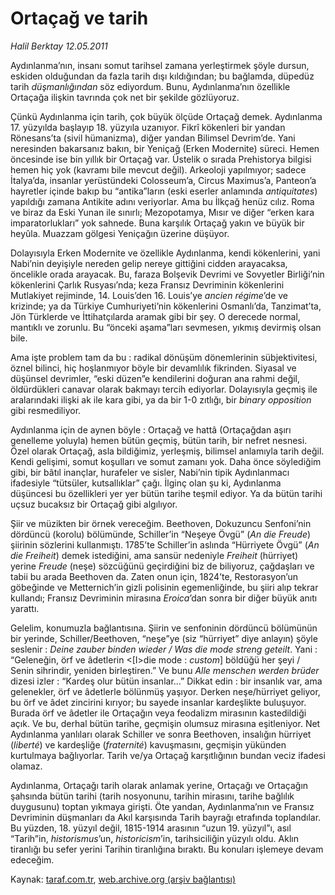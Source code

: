# Ortaçağ ve tarih

*Halil Berktay 12.05.2011*

<div class="yazi"><p>Aydınlanma’nın, insanı somut tarihsel zamana yerleştirmek şöyle dursun, eskiden olduğundan da fazla tarih dışı kıldığından; bu bağlamda, düpedüz tarih <i>düşmanlığından</i> söz ediyordum. Bunu, Aydınlanma’nın özellikle Ortaçağa ilişkin tavrında çok net bir şekilde gözlüyoruz. </p>
<p>Çünkü Aydınlanma için tarih, çok büyük ölçüde Ortaçağ demek. Aydınlanma 17. yüzyılda başlayıp 18. yüzyıla uzanıyor. Fikrî kökenleri bir yandan Rönesans’ta (sivil hümanizma), diğer yandan Bilimsel Devrim’de. Yani neresinden bakarsanız bakın, bir Yeniçağ (Erken Modernite) süreci. Hemen öncesinde ise bin yıllık bir Ortaçağ var. Üstelik o sırada Prehistorya bilgisi hemen hiç yok (kavramı bile mevcut değil). Arkeoloji yapılmıyor; sadece İtalya’da, insanlar yerüstündeki Colosseum’a, Circus Maximus’a, Panteon’a hayretler içinde bakıp bu “antika”ların (eski eserler anlamında <i>antiquitates</i>) yapıldığı zamana Antikite adını veriyorlar. Ama bu İlkçağ henüz cılız. Roma ve biraz da Eski Yunan ile sınırlı; Mezopotamya, Mısır ve diğer “erken kara imparatorlukları” yok sahnede. Buna karşılık Ortaçağ yakın ve büyük bir heyûla. Muazzam gölgesi Yeniçağın üzerine düşüyor. </p>
<p>Dolayısıyla Erken Modernite ve özellikle Aydınlanma, kendi kökenlerini, yani Nabi’nin deyişiyle nereden gelip nereye gittiğini cidden arayacaksa, öncelikle orada arayacak. Bu, faraza Bolşevik Devrimi ve Sovyetler Birliği’nin kökenlerini Çarlık Rusyası’nda; keza Fransız Devriminin kökenlerini Mutlakiyet rejiminde, 14. Louis’den 16. Louis’ye <i>ancien régime</i>’de ve krizinde; ya da Türkiye Cumhuriyeti’nin kökenlerini Osmanlı’da, Tanzimat’ta, Jön Türklerde ve İttihatçılarda aramak gibi bir şey. O derecede normal, mantıklı ve zorunlu. Bu “önceki aşama”ları sevmesen, yıkmış devirmiş olsan bile. </p>
<p>Ama işte problem tam da bu : radikal dönüşüm dönemlerinin sübjektivitesi, öznel bilinci, hiç hoşlanmıyor böyle bir devamlılık fikrinden. Siyasal ve düşünsel devrimler, “eski düzen”e kendilerini doğuran ana rahmi değil, öldürdükleri canavar olarak bakmayı tercih ediyorlar. Dolayısıyla geçmiş ile aralarındaki ilişki ak ile kara gibi, ya da bir 1-0 zıtlığı, bir <i>binary opposition</i> gibi resmediliyor. </p>
<p>Aydınlanma için de aynen böyle : Ortaçağ ve hattâ (Ortaçağdan aşırı genelleme yoluyla) hemen bütün geçmiş, bütün tarih, bir nefret nesnesi. Özel olarak Ortaçağ, asla bildiğimiz, yerleşmiş, bilimsel anlamıyla tarih değil. Kendi gelişimi, somut koşulları ve somut zamanı yok. Daha önce söylediğim gibi, bir bâtıl inançlar, hurafeler ve sisler, Nabi’nin tipik Aydınlanmacı ifadesiyle “tütsüler, kutsallıklar” çağı. İlginç olan şu ki, Aydınlanma düşüncesi bu özellikleri yer yer bütün tarihe teşmil ediyor. Ya da bütün tarihi uçsuz bucaksız bir Ortaçağ gibi algılıyor. </p>
<p>Şiir ve müzikten bir örnek vereceğim. Beethoven, Dokuzuncu Senfoni’nin dördüncü (korolu) bölümünde, Schiller’in “Neşeye Övgü” (<i>An die Freude</i>) şiirinin sözlerini kullanmıştı. 1785’te Schiller’in aslında “Hürriyete Övgü” (<i>An die Freiheit</i>) demek istediğini, ama sansür nedeniyle <i>Freiheit</i> (hürriyet) yerine <i>Freude</i> (neşe) sözcüğünü geçirdiğini biz de biliyoruz, çağdaşları ve tabii bu arada Beethoven da. Zaten onun için, 1824’te, Restorasyon’un göbeğinde ve Metternich’in gizli polisinin egemenliğinde, bu şiiri alıp tekrar kullandı; Fransız Devriminin mirasına <i>Eroica</i>’dan sonra bir diğer büyük anıtı yarattı. </p>
<p>Gelelim, konumuzla bağlantısına. Şiirin ve senfoninin dördüncü bölümünün bir yerinde, Schiller/Beethoven, “neşe”ye (siz “hürriyet” diye anlayın) şöyle seslenir : <i>Deine zauber binden wieder / Was die mode streng geteilt</i>. Yani : “Geleneğin, örf ve âdetlerin &lt;[I&gt;die mode : <i>custom</i>] böldüğü her şeyi / Senin sihrindir, yeniden birleştiren.” Ve bunu <i>Alle menschen werden brüder</i> dizesi izler : “Kardeş olur bütün insanlar...” Dikkat edin : bir insanlık var, ama gelenekler, örf ve âdetlerle bölünmüş yaşıyor. Derken neşe/hürriyet geliyor, bu örf ve âdet zincirini kırıyor; bu sayede insanlar kardeşlikte buluşuyor. Burada örf ve âdetler ile Ortaçağın veya feodalizm mirasının kastedildiği açık. Ve bu, derhal bütün tarihe, geçmişin olumsuz mirasına eşitleniyor. Net Aydınlanma yanlıları olarak Schiller ve sonra Beethoven, insalığın hürriyet (<i>liberté</i>) ve kardeşliğe (<i>fraternité</i>) kavuşmasını, geçmişin yükünden kurtulmaya bağlıyorlar. Tarih ve/ya Ortaçağ karşıtlığının bundan veciz ifadesi olamaz. </p>
<p>Aydınlanma, Ortaçağı tarih olarak anlamak yerine, Ortaçağı ve Ortaçağın şahsında bütün tarihi (tarih nosyonunu, tarihin mirasını, tarihe bağlılık duygusunu) toptan yıkmaya girişti. Öte yandan, Aydınlanma’nın ve Fransız Devriminin düşmanları da Akıl karşısında Tarih bayrağı etrafında toplandılar. Bu yüzden, 18. yüzyıl değil, 1815-1914 arasının “uzun 19. yüzyıl”ı, asıl “Tarih”in, <i>historismus</i>’un, <i>historicism</i>’in, tarihsiciliğin yüzyılı oldu. Aklın tiranlığı bu sefer yerini Tarihin tiranlığına bıraktı. Bu konuları işlemeye devam edeceğim.</p>
</div>

Kaynak: [taraf.com.tr](http://www.taraf.com.tr/halil-berktay/makale-ortacag-ve-tarih.htm), [web.archive.org (arşiv bağlantısı)](http://web.archive.org/web/20131022125551/http://www.taraf.com.tr/halil-berktay/makale-ortacag-ve-tarih.htm)
